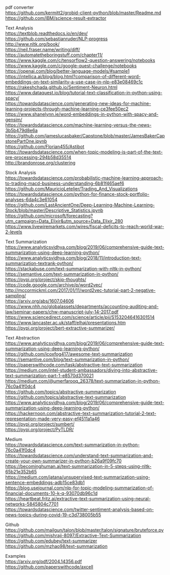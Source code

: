 pdf converter  
https://github.com/kermitt2/grobid-client-python/blob/master/Readme.md  
https://github.com/IBM/science-result-extractor  


Text Analysis  
https://textblob.readthedocs.io/en/dev/  
https://github.com/sebastianruder/NLP-progress  
http://www.nltk.org/book/  
https://neil.fraser.name/writing/diff/  
https://automatetheboringstuff.com/chapter11/  
https://www.kaggle.com/c/tensorflow2-question-answering/notebooks  
https://www.kaggle.com/c/google-quest-challenge/notebooks  
https://openai.com/blog/better-language-models/#sample1  
https://intellica.ai/blog/blog.html?comparison-of-different-word-embeddings-on-text-similarity-a-use-case-in-nlp-e83e08469c1c  
https://rakeshchada.github.io/Sentiment-Neuron.html  
https://www.dataquest.io/blog/tutorial-text-classification-in-python-using-spacy/  
https://towardsdatascience.com/generating-new-ideas-for-machine-learning-projects-through-machine-learning-ce3fee50ec2  
https://www.shanelynn.ie/word-embeddings-in-python-with-spacy-and-gensim/  
https://towardsdatascience.com/machine-learning-versus-the-news-3b5b479d8e6a  
https://github.com/jameslucasbaker/Capstone/blob/master/JamesBakerCapstonePartOne.ipynb  
https://github.com/Florian455/Astibot  
https://towardsdatascience.com/when-topic-modeling-is-part-of-the-text-pre-processing-294b58d35514  
http://brandonrose.org/clustering  

Stock Analysis  
https://towardsdatascience.com/probabilistic-machine-learning-approach-to-trading-macd-business-understanding-6b81f465aef6  
https://github.com/MauricioLetelier/Trading_And_Visualizations  
https://towardsdatascience.com/python-for-finance-stock-portfolio-analyses-6da4c3e61054  
https://github.com/LastAncientOne/Deep-Learning-Machine-Learning-Stock/blob/master/Descriptive_Statistics.ipynb  
https://github.com/microsoft/forecasting?utm_campaign=Data_Elixir&utm_source=Data_Elixir_280  
https://www.livewiremarkets.com/wires/fiscal-deficits-to-reach-world-war-2-levels  

Text Summarization  
https://www.analyticsvidhya.com/blog/2019/06/comprehensive-guide-text-summarization-using-deep-learning-python/  
https://www.analyticsvidhya.com/blog/2018/11/introduction-text-summarization-textrank-python/  
https://stackabuse.com/text-summarization-with-nltk-in-python/  
https://semantive.com/text-summarization-in-python/  
https://pypi.org/project/skip-thoughts/  
https://code.google.com/archive/p/word2vec/  
http://mccormickml.com/2017/01/11/word2vec-tutorial-part-2-negative-sampling/  
https://arxiv.org/abs/1607.04606  
https://www.nhh.no/globalassets/departments/accounting-auditing-and-law/seminar-papers/chw-manuscript-july-14-2017.pdf  
https://www.sciencedirect.com/science/article/pii/S1532046416301514  
https://www.lancaster.ac.uk/staff/elhaj/presentations.htm  
https://pypi.org/project/bert-extractive-summarizer/  


Text Abstraction  
https://www.analyticsvidhya.com/blog/2019/06/comprehensive-guide-text-summarization-using-deep-learning-python/  
https://github.com/icoxfog417/awesome-text-summarization  
https://semantive.com/blog/text-summarization-in-python/  
https://paperswithcode.com/task/abstractive-text-summarization  
https://medium.com/intel-student-ambassadors/diving-into-abstractive-text-summarization-part-1-e8570d370021  
https://medium.com/@umerfarooq_26378/text-summarization-in-python-76c0a41f0dc4  
https://github.com/topics/abstractive-summarization  
https://github.com/topics/abstractive-text-summarization  
https://www.analyticsvidhya.com/blog/2019/06/comprehensive-guide-text-summarization-using-deep-learning-python/  
https://hackernoon.com/abstractive-text-summarization-tutorial-2-text-representation-made-very-easy-ef4511a1a46  
https://pypi.org/project/sumbert/  
https://pypi.org/project/PyTLDR/  


Medium  
https://towardsdatascience.com/text-summarization-in-python-76c0a41f0dc4  
https://towardsdatascience.com/understand-text-summarization-and-create-your-own-summarizer-in-python-b26a9f09fc70  
https://becominghuman.ai/text-summarization-in-5-steps-using-nltk-65b21e352b65  
https://medium.com/jatana/unsupervised-text-summarization-using-sentence-embeddings-adb15ce83db1  
https://blog.usejournal.com/nlp-for-topic-modeling-summarization-of-financial-documents-10-k-q-93070db96c1d  
https://heartbeat.fritz.ai/extractive-text-summarization-using-neural-networks-5845804c7701  
https://towardsdatascience.com/twitter-sentiment-analysis-based-on-news-topics-during-covid-19-c3d738005b55  

Github  
https://github.com/mailgun/talon/blob/master/talon/signature/bruteforce.py  
https://github.com/mishraji-8097/Extractive-Text-Summarization  
https://github.com/edubey/text-summarizer  
https://github.com/mzhao98/text-summarization  


Examples  
https://arxiv.org/pdf/2004.14356.pdf  
https://github.com/paperswithcode/axcell  


